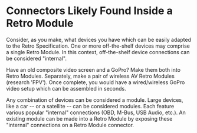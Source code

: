 Connectors Likely Found Inside a Retro Module
=============================================
Consider, as you make, what devices you have which can be easily adapted to the
Retro Specification. One or more off-the-shelf devices may comprise a single
Retro Module. In this context, off-the-shelf device connections can be
considered "internal".

Have an old composite video screen and a GoPro? Make them both into Retro
Modules. Separately, make a pair of wireless AV Retro Modules (research 'FPV').
Once complete, you would have a wired/wireless GoPro video setup which can be
assembled in seconds.

Any combination of devices can be considered a module. Large devices, like a
car -- or a satellite -- can be considered modules. Each feature various
popular "internal" connections (OBD, M-Bus, USB Audio, etc.). An existing
module can be made into a Retro Module by exposing these "internal" connections
on a Retro Module connector.
